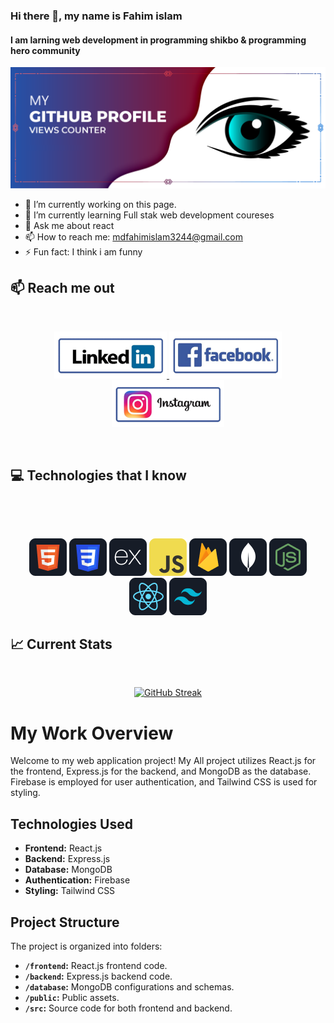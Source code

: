 ### Hi there 👋, my name is Fahim islam
#### I am larning web development in programming shikbo & programming hero community
![I am larning web development in programming shikbo & programming hero community](https://github.com/mdfahimislamshoun/mdfahimislamshoun/blob/main/git%20bannar.jpg)



- 🔭 I’m currently working on this page. 
- 🌱 I’m currently learning Full stak web development coureses 
- 💬 Ask me about react 
- 📫 How to reach me: mdfahimislam3244@gmail.com 
- ⚡ Fun fact: I think i am funny 


## :mailbox: Reach me out

<br />

<p align="center">
    <a href="https://www.linkedin.com/in/fahim-islam-a3a10a270/">
        <img height="75" src="https://raw.githubusercontent.com/sakibhossain22/sakibhossain22/main/images/Linkedin.png">
    </a>
    <a href="https://www.facebook.com/profile.php?id=100029592060567">
        <img height="75" src="https://raw.githubusercontent.com/sakibhossain22/sakibhossain22/main/images/Facebook.png">
    </a>
    <a href="https://twitter.com/fahi_islam">
        <img height="75" src="https://raw.githubusercontent.com/sakibhossain22/sakibhossain22/main/images/Twitter2.png">
    </a>
</p>

<br />

## :computer: Technologies that I know
<br>
<p align="center" >
  <br>
<p align="center">
<img src="https://raw.githubusercontent.com/sakibhossain22/sakibhossain22/main/images/HTML.png"/>
<img src="https://raw.githubusercontent.com/sakibhossain22/sakibhossain22/main/images/css.png"/>
<img src="https://raw.githubusercontent.com/sakibhossain22/sakibhossain22/main/images/express.png"/>
<img src="https://raw.githubusercontent.com/sakibhossain22/sakibhossain22/main/images/JavaScript.png"/>
<img src="https://raw.githubusercontent.com/sakibhossain22/sakibhossain22/main/images/firebase.png"/>
<img src="https://raw.githubusercontent.com/sakibhossain22/sakibhossain22/main/images/mongo.png"/>
<img src="https://raw.githubusercontent.com/sakibhossain22/sakibhossain22/main/images/node.png"/>
<img src="https://raw.githubusercontent.com/sakibhossain22/sakibhossain22/main/images/react.png"/>
<img src="https://raw.githubusercontent.com/sakibhossain22/sakibhossain22/main/images/tailwind.png"/>
<br/>

</p>

 



## :chart_with_upwards_trend: Current Stats

<br />
<p align="center">
<a href="https://git.io/streak-stats"><img src="https://github-readme-streak-stats.herokuapp.com?user=mdfahimislamshoun&theme=radical" alt="GitHub Streak" /></a>

</p>


<a href="http://github-profile-summary-cards.vercel.app/api/cards/repos-per-language?username={username}&theme={dracula}&exclude={html,css,js}" />  </a>


# My Work Overview

Welcome to my web application project! My All project utilizes React.js for the frontend, Express.js for the backend, and MongoDB as the database. Firebase is employed for user authentication, and Tailwind CSS is used for styling.

## Technologies Used
- **Frontend:** React.js
- **Backend:** Express.js
- **Database:** MongoDB
- **Authentication:** Firebase
- **Styling:** Tailwind CSS

## Project Structure

The project is organized into folders:
- **`/frontend`:** React.js frontend code.
- **`/backend`:** Express.js backend code.
- **`/database`:** MongoDB configurations and schemas.
- **`/public`:** Public assets.
- **`/src`:** Source code for both frontend and backend.


 

